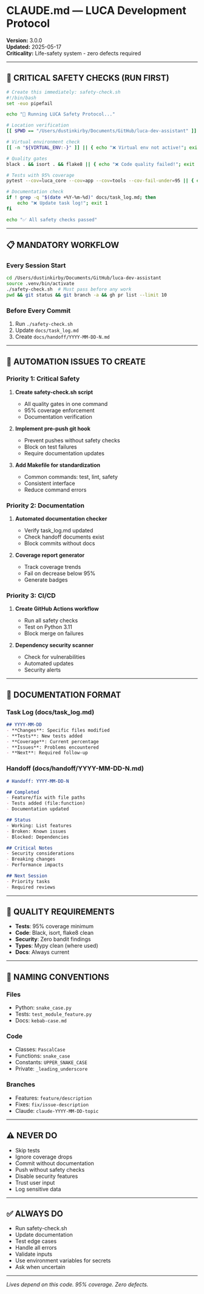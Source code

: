 # CLAUDE.md — LUCA Development Protocol

**Version:** 3.0.0  
**Updated:** 2025-05-17  
**Criticality:** Life-safety system - zero defects required

---

## 🚨 CRITICAL SAFETY CHECKS (RUN FIRST)

```bash
# Create this immediately: safety-check.sh
#!/bin/bash
set -euo pipefail

echo "🔐 Running LUCA Safety Protocol..."

# Location verification
[[ $PWD == "/Users/dustinkirby/Documents/GitHub/luca-dev-assistant" ]] || { echo "❌ Wrong directory!"; exit 1; }

# Virtual environment check  
[[ -n "${VIRTUAL_ENV:-}" ]] || { echo "❌ Virtual env not active!"; exit 1; }

# Quality gates
black . && isort . && flake8 || { echo "❌ Code quality failed!"; exit 1; }

# Tests with 95% coverage
pytest --cov=luca_core --cov=app --cov=tools --cov-fail-under=95 || { echo "❌ Tests/coverage failed!"; exit 1; }

# Documentation check
if ! grep -q "$(date +%Y-%m-%d)" docs/task_log.md; then
    echo "❌ Update task log!"; exit 1
fi

echo "✅ All safety checks passed"
```

---

## 📋 MANDATORY WORKFLOW

### Every Session Start
```bash
cd /Users/dustinkirby/Documents/GitHub/luca-dev-assistant
source .venv/bin/activate
./safety-check.sh  # Must pass before any work
pwd && git status && git branch -a && gh pr list --limit 10
```

### Before Every Commit
1. Run `./safety-check.sh`
2. Update `docs/task_log.md`
3. Create `docs/handoff/YYYY-MM-DD-N.md`

---

## 🔧 AUTOMATION ISSUES TO CREATE

### Priority 1: Critical Safety
1. **Create safety-check.sh script**
   - All quality gates in one command
   - 95% coverage enforcement
   - Documentation verification

2. **Implement pre-push git hook**
   - Prevent pushes without safety checks
   - Block on test failures
   - Require documentation updates

3. **Add Makefile for standardization**
   - Common commands: test, lint, safety
   - Consistent interface
   - Reduce command errors

### Priority 2: Documentation
1. **Automated documentation checker**
   - Verify task_log.md updated
   - Check handoff documents exist
   - Block commits without docs

2. **Coverage report generator**
   - Track coverage trends
   - Fail on decrease below 95%
   - Generate badges

### Priority 3: CI/CD
1. **Create GitHub Actions workflow**
   - Run all safety checks
   - Test on Python 3.11
   - Block merge on failures

2. **Dependency security scanner**
   - Check for vulnerabilities
   - Automated updates
   - Security alerts

---

## 📝 DOCUMENTATION FORMAT

### Task Log (docs/task_log.md)
```markdown
## YYYY-MM-DD
- **Changes**: Specific files modified
- **Tests**: New tests added  
- **Coverage**: Current percentage
- **Issues**: Problems encountered
- **Next**: Required follow-up
```

### Handoff (docs/handoff/YYYY-MM-DD-N.md)
```markdown
# Handoff: YYYY-MM-DD-N

## Completed
- Feature/fix with file paths
- Tests added (file:function)
- Documentation updated

## Status
- Working: List features
- Broken: Known issues
- Blocked: Dependencies

## Critical Notes
- Security considerations
- Breaking changes
- Performance impacts

## Next Session
- Priority tasks
- Required reviews
```

---

## 🎯 QUALITY REQUIREMENTS

- **Tests**: 95% coverage minimum
- **Code**: Black, isort, flake8 clean
- **Security**: Zero bandit findings
- **Types**: Mypy clean (where used)
- **Docs**: Always current

---

## 🚦 NAMING CONVENTIONS

### Files
- Python: `snake_case.py`
- Tests: `test_module_feature.py`
- Docs: `kebab-case.md`

### Code
- Classes: `PascalCase`
- Functions: `snake_case`
- Constants: `UPPER_SNAKE_CASE`
- Private: `_leading_underscore`

### Branches
- Features: `feature/description`
- Fixes: `fix/issue-description`
- Claude: `claude-YYYY-MM-DD-topic`

---

## ⚠️ NEVER DO

- Skip tests
- Ignore coverage drops
- Commit without documentation
- Push without safety checks
- Disable security features
- Trust user input
- Log sensitive data

---

## ✅ ALWAYS DO

- Run safety-check.sh
- Update documentation
- Test edge cases
- Handle all errors
- Validate inputs
- Use environment variables for secrets
- Ask when uncertain

---

*Lives depend on this code. 95% coverage. Zero defects.*